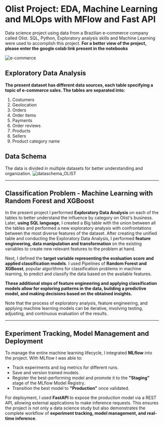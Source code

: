 # Olist Project: EDA, Machine Learning and MLOps with MFlow and Fast API
Data science project using data from a Brazilian e-commerce company called Olist. SQL, Python, Exploratory analysis skills and Machine Learning were used to accomplish this project. 
**For a better view of the project, please enter the google colab link present in the notebooks**


![e-commerce](https://user-images.githubusercontent.com/99512194/196061880-2f1d1799-f772-4635-b35f-95d53b6ed574.png)
## Exploratory Data Analysis
**The present dataset has different data sources, each table specifying a topic of e-commerce sales. The tables are separated into:** 
1. Costumers
2. Geolocation
3. Orders
4. Order items
5. Payments
6. Order reviews
7. Products 
8. Sellers
9. Product category name
    
## Data Schema

The data is divided in multiple datasets for better understanding and organization.
![dataschema_OLIST](https://user-images.githubusercontent.com/99512194/196061967-07e8b984-c563-4043-bdd3-8e0767a31787.png)

---

## Classification Problem - Machine Learning with Random Forest and XGBoost

In the present project I performed **Exploratory Data Analysis** on each of the tables to better understand the influence by category on Olist's business. Later, **using SQL language**, I created a Big table with the union between all the tables and performed a new exploratory analysis with confrontations between the most diverse features of the dataset.
After creating the unified table and conducting the Exploratory Data Analysis, I performed **feature engineering, data manipulation and transformation** on the existing variables to create new relevant features to the problem at hand.

Next, I defined the **target variable representing the evaluation score and applied classification models**. I used Pipelines of **Random Forest and XGBoost**, popular algorithms for classification problems in machine learning, to predict and classify the data based on the available features.

**These additional steps of feature engineering and applying classification models allow for exploring patterns in the data, building a predictive model, and making decisions based on the obtained insights.**

Note that the process of exploratory analysis, feature engineering, and applying machine learning models can be iterative, involving testing, adjusting, and continuous evaluation of the results.

---

## Experiment Tracking, Model Management and Deployment

To manage the entire machine learning lifecycle, I integrated **MLflow** into the project. With MLflow I was able to:

- Track experiments and log metrics for different runs.  
- Save and version trained models.  
- Register the best-performing model and promote it to the **"Staging"** stage of the MLflow Model Registry.  
- Transition the best model to **"Production"** once validated.

For deployment, I used **FastAPI** to expose the production model via a REST API, allowing external applications to make inference requests. This ensures the project is not only a data science study but also demonstrates the complete workflow of **experiment tracking, model management, and real-time inference**.
